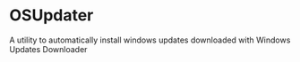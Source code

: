 OSUpdater
=========

A utility to automatically install windows updates downloaded with Windows Updates Downloader
